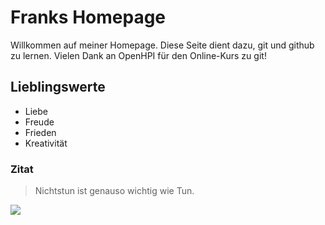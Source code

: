 # Franks Homepage

Willkommen auf meiner Homepage.
Diese Seite dient dazu, git und github zu lernen.
Vielen Dank an OpenHPI für den Online-Kurs zu git!


## Lieblingswerte

* Liebe
* Freude 
* Frieden
* Kreativität


### Zitat

> Nichtstun ist genauso wichtig wie Tun.


<img src="https://www.kraeuterhaus.de/blog/wp-content/uploads/2014/07/herz_1150x640.jpg">